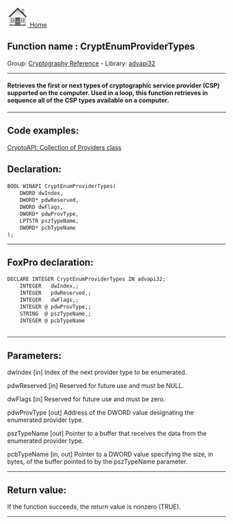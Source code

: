 [<img src="../../images/home.png"> Home ](https://github.com/VFPX/Win32API)  

## Function name : CryptEnumProviderTypes
Group: [Cryptography Reference](../../functions_group.md#Cryptography_Reference)  -  Library: [advapi32](../../libraries.md#advapi32)  
***  


#### Retrieves the first or next types of cryptographic service provider (CSP) supported on the computer. Used in a loop, this function retrieves in sequence all of the CSP types available on a computer.

***  


## Code examples:
[CryptoAPI: Collection of Providers class](../../samples/sample_463.md)  

## Declaration:
```foxpro  
BOOL WINAPI CryptEnumProviderTypes(
	DWORD dwIndex,
	DWORD* pdwReserved,
	DWORD dwFlags,
	DWORD* pdwProvType,
	LPTSTR pszTypeName,
	DWORD* pcbTypeName
);  
```  
***  


## FoxPro declaration:
```foxpro  
DECLARE INTEGER CryptEnumProviderTypes IN advapi32;
	INTEGER   dwIndex,;
	INTEGER   pdwReserved,;
	INTEGER   dwFlags,;
	INTEGER @ pdwProvType,;
	STRING  @ pszTypeName,;
	INTEGER @ pcbTypeName
  
```  
***  


## Parameters:
dwIndex 
[in] Index of the next provider type to be enumerated. 

pdwReserved 
[in] Reserved for future use and must be NULL. 

dwFlags 
[in] Reserved for future use and must be zero. 

pdwProvType 
[out] Address of the DWORD value designating the enumerated provider type. 

pszTypeName 
[out] Pointer to a buffer that receives the data from the enumerated provider type.

pcbTypeName 
[in, out] Pointer to a DWORD value specifying the size, in bytes, of the buffer pointed to by the pszTypeName parameter.  
***  


## Return value:
If the function succeeds, the return value is nonzero (TRUE).  
***  

